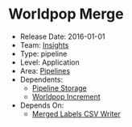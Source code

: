 # Worldpop Merge
* Release Date: 2016-01-01
* Team: [Insights](../teams/insights.md)
* Type: pipeline
* Level: Application
* Area: [Pipelines](../areas/pipelines.png)
* Dependents:
  * [Pipeline Storage](pipeline-storage.md)
  * [Worldpop Increment](worldpop-increment.md)
* Depends On:
  * [Merged Labels CSV Writer](merged-labels-csv-writer.md)
